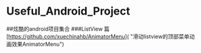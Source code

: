 # Useful_Android_Project
##炫酷的android项目集合
###ListView 篇
[https://github.com/xuechinahb/AnimatorMenu]( "滑动listview的顶部菜单动画效果AnimatorMenu")
<br/>


